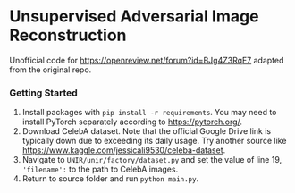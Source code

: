 # Unsupervised Adversarial Image Reconstruction

Unofficial code for https://openreview.net/forum?id=BJg4Z3RqF7 adapted from the original repo.

### Getting Started
1. Install packages with ```pip install -r requirements```. You may need to install PyTorch separately according to https://pytorch.org/.
2. Download CelebA dataset. Note that the official Google Drive link is typically down due to exceeding its daily usage. Try another source like https://www.kaggle.com/jessicali9530/celeba-dataset. 
3. Navigate to ```UNIR/unir/factory/dataset.py``` and set the value of line 19, ```'filename':``` to the path to CelebA images.
4. Return to source folder and run ```python main.py```.
